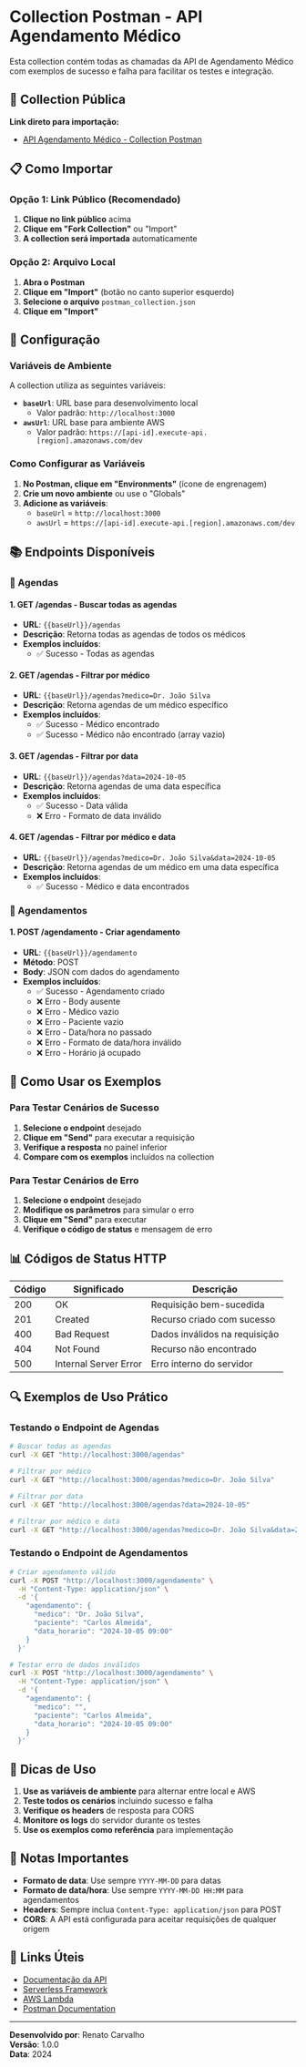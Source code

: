 # Collection Postman - API Agendamento Médico

Esta collection contém todas as chamadas da API de Agendamento Médico com exemplos de sucesso e falha para facilitar os testes e integração.

## 🔗 Collection Pública

**Link direto para importação:**
- [API Agendamento Médico - Collection Postman](https://www.postman.com/gold-crater-405622/teste-tecnico/collection/gfonp7z/api-agendamento-mdico)

## 📋 Como Importar

### Opção 1: Link Público (Recomendado)
1. **Clique no link público** acima
2. **Clique em "Fork Collection"** ou "Import"
3. **A collection será importada** automaticamente

### Opção 2: Arquivo Local
1. **Abra o Postman**
2. **Clique em "Import"** (botão no canto superior esquerdo)
3. **Selecione o arquivo** `postman_collection.json`
4. **Clique em "Import"**

## 🔧 Configuração

### Variáveis de Ambiente

A collection utiliza as seguintes variáveis:

- **`baseUrl`**: URL base para desenvolvimento local
  - Valor padrão: `http://localhost:3000`
- **`awsUrl`**: URL base para ambiente AWS
  - Valor padrão: `https://[api-id].execute-api.[region].amazonaws.com/dev`

### Como Configurar as Variáveis

1. **No Postman, clique em "Environments"** (ícone de engrenagem)
2. **Crie um novo ambiente** ou use o "Globals"
3. **Adicione as variáveis**:
   - `baseUrl` = `http://localhost:3000`
   - `awsUrl` = `https://[api-id].execute-api.[region].amazonaws.com/dev`

## 📚 Endpoints Disponíveis

### 🏥 Agendas

#### 1. **GET /agendas - Buscar todas as agendas**
- **URL**: `{{baseUrl}}/agendas`
- **Descrição**: Retorna todas as agendas de todos os médicos
- **Exemplos incluídos**:
  - ✅ Sucesso - Todas as agendas

#### 2. **GET /agendas - Filtrar por médico**
- **URL**: `{{baseUrl}}/agendas?medico=Dr. João Silva`
- **Descrição**: Retorna agendas de um médico específico
- **Exemplos incluídos**:
  - ✅ Sucesso - Médico encontrado
  - ✅ Sucesso - Médico não encontrado (array vazio)

#### 3. **GET /agendas - Filtrar por data**
- **URL**: `{{baseUrl}}/agendas?data=2024-10-05`
- **Descrição**: Retorna agendas de uma data específica
- **Exemplos incluídos**:
  - ✅ Sucesso - Data válida
  - ❌ Erro - Formato de data inválido

#### 4. **GET /agendas - Filtrar por médico e data**
- **URL**: `{{baseUrl}}/agendas?medico=Dr. João Silva&data=2024-10-05`
- **Descrição**: Retorna agendas de um médico em uma data específica
- **Exemplos incluídos**:
  - ✅ Sucesso - Médico e data encontrados

### 📅 Agendamentos

#### 1. **POST /agendamento - Criar agendamento**
- **URL**: `{{baseUrl}}/agendamento`
- **Método**: POST
- **Body**: JSON com dados do agendamento
- **Exemplos incluídos**:
  - ✅ Sucesso - Agendamento criado
  - ❌ Erro - Body ausente
  - ❌ Erro - Médico vazio
  - ❌ Erro - Paciente vazio
  - ❌ Erro - Data/hora no passado
  - ❌ Erro - Formato de data/hora inválido
  - ❌ Erro - Horário já ocupado

## 🧪 Como Usar os Exemplos

### Para Testar Cenários de Sucesso

1. **Selecione o endpoint** desejado
2. **Clique em "Send"** para executar a requisição
3. **Verifique a resposta** no painel inferior
4. **Compare com os exemplos** incluídos na collection

### Para Testar Cenários de Erro

1. **Selecione o endpoint** desejado
2. **Modifique os parâmetros** para simular o erro
3. **Clique em "Send"** para executar
4. **Verifique o código de status** e mensagem de erro

## 📊 Códigos de Status HTTP

| Código | Significado | Descrição |
|--------|-------------|-----------|
| 200 | OK | Requisição bem-sucedida |
| 201 | Created | Recurso criado com sucesso |
| 400 | Bad Request | Dados inválidos na requisição |
| 404 | Not Found | Recurso não encontrado |
| 500 | Internal Server Error | Erro interno do servidor |

## 🔍 Exemplos de Uso Prático

### Testando o Endpoint de Agendas

```bash
# Buscar todas as agendas
curl -X GET "http://localhost:3000/agendas"

# Filtrar por médico
curl -X GET "http://localhost:3000/agendas?medico=Dr. João Silva"

# Filtrar por data
curl -X GET "http://localhost:3000/agendas?data=2024-10-05"

# Filtrar por médico e data
curl -X GET "http://localhost:3000/agendas?medico=Dr. João Silva&data=2024-10-05"
```

### Testando o Endpoint de Agendamentos

```bash
# Criar agendamento válido
curl -X POST "http://localhost:3000/agendamento" \
  -H "Content-Type: application/json" \
  -d '{
    "agendamento": {
      "medico": "Dr. João Silva",
      "paciente": "Carlos Almeida",
      "data_horario": "2024-10-05 09:00"
    }
  }'

# Testar erro de dados inválidos
curl -X POST "http://localhost:3000/agendamento" \
  -H "Content-Type: application/json" \
  -d '{
    "agendamento": {
      "medico": "",
      "paciente": "Carlos Almeida",
      "data_horario": "2024-10-05 09:00"
    }
  }'
```

## 🚀 Dicas de Uso

1. **Use as variáveis de ambiente** para alternar entre local e AWS
2. **Teste todos os cenários** incluindo sucesso e falha
3. **Verifique os headers** de resposta para CORS
4. **Monitore os logs** do servidor durante os testes
5. **Use os exemplos como referência** para implementação

## 📝 Notas Importantes

- **Formato de data**: Use sempre `YYYY-MM-DD` para datas
- **Formato de data/hora**: Use sempre `YYYY-MM-DD HH:MM` para agendamentos
- **Headers**: Sempre inclua `Content-Type: application/json` para POST
- **CORS**: A API está configurada para aceitar requisições de qualquer origem

## 🔗 Links Úteis

- [Documentação da API](../README.md)
- [Serverless Framework](https://www.serverless.com/)
- [AWS Lambda](https://aws.amazon.com/lambda/)
- [Postman Documentation](https://learning.postman.com/)

---

**Desenvolvido por**: Renato Carvalho  
**Versão**: 1.0.0  
**Data**: 2024 